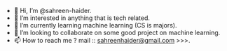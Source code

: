 - 👋 Hi, I’m @sahreen-haider.
- 👀 I’m interested in anything that is tech related.
- 🌱 I’m currently learning machine learning (CS is majors).
- 💞️ I’m looking to collaborate on some good project on machine learning.
- 📫 How to reach me ? mail :: sahreenhaider@gmail.com >>>.

<!---
sahreen-haider/sahreen-haider is a ✨ special ✨ repository because its `README.md` (this file) appears on your GitHub profile.
You can click the Preview link to take a look at your changes.
--->
